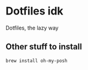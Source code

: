 # Dotfiles idk

Dotfiles, the lazy way

## Other stuff to install

```bash
brew install oh-my-posh
```
